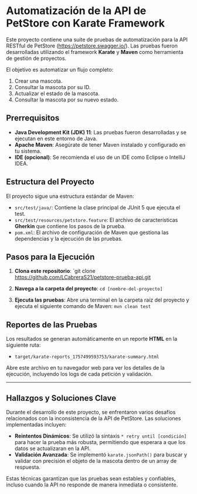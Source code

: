 # Automatización de la API de PetStore con Karate Framework

Este proyecto contiene una suite de pruebas de automatización para la API RESTful de PetStore (https://petstore.swagger.io/). Las pruebas fueron desarrolladas utilizando el framework **Karate** y **Maven** como herramienta de gestión de proyectos.

El objetivo es automatizar un flujo completo:
1. Crear una mascota.
2. Consultar la mascota por su ID.
3. Actualizar el estado de la mascota.
4. Consultar la mascota por su nuevo estado.

## Prerrequisitos
- **Java Development Kit (JDK) 11**: Las pruebas fueron desarrolladas y se ejecutan en este entorno de Java.
- **Apache Maven**: Asegúrate de tener Maven instalado y configurado en tu sistema.
- **IDE (opcional)**: Se recomienda el uso de un IDE como Eclipse o IntelliJ IDEA.

## Estructura del Proyecto
El proyecto sigue una estructura estándar de Maven:
- `src/test/java/`: Contiene la clase principal de JUnit 5 que ejecuta el test.
- `src/test/resources/petstore.feature`: El archivo de características **Gherkin** que contiene los pasos de la prueba.
- `pom.xml`: El archivo de configuración de Maven que gestiona las dependencias y la ejecución de las pruebas.

## Pasos para la Ejecución
1.  **Clona este repositorio**:
    `git clone https://github.com/LCabreraS21/petstore-prueba-api.git

2.  **Navega a la carpeta del proyecto**:
    `cd [nombre-del-proyecto]`

3.  **Ejecuta las pruebas**:
    Abre una terminal en la carpeta raíz del proyecto y ejecuta el siguiente comando de Maven:
    `mvn clean test`

## Reportes de las Pruebas
Los resultados se generan automáticamente en un reporte **HTML** en la siguiente ruta:
- `target/karate-reports_1757499593753/karate-summary.html`

Abre este archivo en tu navegador web para ver los detalles de la ejecución, incluyendo los logs de cada petición y validación.

---

## Hallazgos y Soluciones Clave

Durante el desarrollo de este proyecto, se enfrentaron varios desafíos relacionados con la inconsistencia de la API de PetStore. Las soluciones implementadas incluyen:

- **Reintentos Dinámicos**: Se utilizó la sintaxis `* retry until [condición]` para hacer la prueba más robusta, permitiendo que esperara a que los datos se actualizaran en la API.
- **Validación Avanzada**: Se implementó `karate.jsonPath()` para buscar y validar con precisión el objeto de la mascota dentro de un array de respuesta.

Estas técnicas garantizan que las pruebas sean estables y confiables, incluso cuando la API no responde de manera inmediata o consistente.
